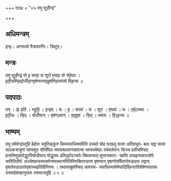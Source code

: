 +++
title = "०५ तमु ष्टुहीन्द्रं"

+++
## अधिमन्त्रम्
इन्द्रः। अगस्त्यो मैत्रावरुणिः। त्रिष्टुप्।

## मन्त्रः
तमु॑ ष्टु॒हीन्द्रं॒ यो ह॒ सत्वा॒ यः शूरो॑ म॒घवा॒ यो र॑थे॒ष्ठाः ।  
प्र॒ती॒चश्चि॒द्योधी॑या॒न्वृष॑ण्वान्वव॒व्रुष॑श्चि॒त्तम॑सो विह॒न्ता ॥

## पदपाठः
तम् । ऊं॒ इति॑ । स्तु॒हि॒ । इन्द्र॑म् । यः । ह॒ । सत्वा॑ । यः । शूरः॑ । म॒घवा॑ । यः । र॒थे॒ऽस्थाः ।  
प्र॒ती॒चः । चि॒त् । योधी॑यान् । वृष॑ण्ऽवान् । व॒व॒व्रुषः॑ । चि॒त् । तम॑सः । वि॒ऽह॒न्ता ॥

## भाष्यम्
तमु तमेवेन्द्रंस्तुहि हेहोतः स्तुतिङ्कुरु किमस्याधिक्यमिति उच्यते योह यःखलु सत्वा अतिप्रभूत- बलः यद्वा सत्वा सादकःशत्रूणां यश्चशूरः शौर्योपेतः मघवाबलवानन्नवान्वा यश्चरथेष्ठाः रथेवर्तमानः किञ्च प्रतीचश्चित् प्रत्यभिमुखंयोद्धुरपियोधीयान् योद्धृतमः प्रतिपूर्वादञ्चतेः क्विन्नन्तात् लुप्तनकारा- च्छसि अचइत्यकारलोपे चावितिदीर्घः अञ्चेश्छन्दस्यसर्वनामस्थानमितिविभक्तिरुदात्ता वृषण्वान् वृषाणोवर्षितारोवज्रादयः तद्वान् वृषातेवज्रउततेवृषारथइतिहिनिगमः । तथाववब्रुषश्चित् आवरक- स्यापितमसोमेघादिर्विहन्ताविशेषेणघातकः यस्मादेवंमहानुभावः तस्मात्स्तुहि ॥ ५ ॥